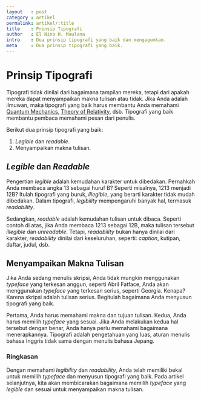 ```yaml
---
layout   : post
category : artikel
permalink: artikel/:title
title    : Prinsip Tipografi
author   : El Nino H. Maulana
intro    : Dua prinsip tipografi yang baik dan mengagumkan.
meta     : Dua prinsip tipografi yang baik.
---
```


# Prinsip Tipografi

<p>Tipografi tidak dinilai dari bagaimana tampilan mereka, tetapi dari apakah mereka dapat menyampaikan makna tulisan atau tidak. Jika Anda adalah ilmuwan, maka tipografi yang baik harus membantu Anda memahami <a href="https://en.wikipedia.org/wiki/Quantum_mechanics" title="Quantum Mechanics">Quantum Mechanics</a>, <a href="https://en.wikipedia.org/wiki/Theory_of_relativity" title="Theory of Relativity">Theory of Relativity</a>, dsb. Tipografi yang baik membantu pembaca memahami pesan dari penulis.</p>

Berikut dua prinsip tipografi yang baik:

1. *Legible* dan *readable*.
2. Menyampaikan makna tulisan.

## *Legible* dan *Readable*

Pengertian *legible* adalah kemudahan karakter untuk dibedakan. Pernahkah Anda membaca angka 13 sebagai huruf B? Seperti misalnya, 1213 menjadi 12B? Itulah tipografi yang buruk, *illegible*, yang berarti karakter tidak mudah dibedakan. Dalam tipografi, *legibility* mempengaruhi banyak hal, termasuk *readability*.

Sedangkan, *readable* adalah kemudahan tulisan untuk dibaca. Seperti contoh di atas, jika Anda membaca 1213 sebagai 12B, maka tulisan tersebut *illegible* dan *unreadable*. Tetapi, *readability* bukan hanya dinilai dari karakter, *readability* dinilai dari keseluruhan, seperti: *caption*, kutipan, daftar, judul, dsb.

## Menyampaikan Makna Tulisan

Jika Anda sedang menulis skripsi, Anda tidak mungkin menggunakan *typeface* yang terkesan anggun, seperti Abril Fatface, Anda akan menggunakan *typeface* yang terkesan serius, seperti Georgia. Kenapa? Karena skripsi adalah tulisan serius. Begitulah bagaimana Anda menyusun tipografi yang baik.

Pertama, Anda harus memahami makna dan tujuan tulisan. Kedua, Anda harus memilih *typeface* yang sesuai. Jika Anda melakukan kedua hal tersebut dengan benar, Anda hanya perlu memahami bagaimana menerapkannya. Tipografi adalah pengetahuan yang luas, aturan menulis bahasa Inggris tidak sama dengan menulis bahasa Jepang.

### Ringkasan

Dengan memahami *legibility* dan *readability*, Anda telah memiliki bekal untuk memilih *typeface* dan menyusun tipografi yang baik. Pada artikel selanjutnya, kita akan membicarakan bagaimana memilih *typeface* yang *legible* dan sesuai untuk menyampaikan makna tulisan.
